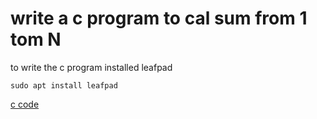 # write a c program to cal sum from 1 tom N
  to write the c program installed leafpad 
  ```
  sudo apt install leafpad
  ```
[c code](week1/Mythd1_d2/sum1toN.c)

  
